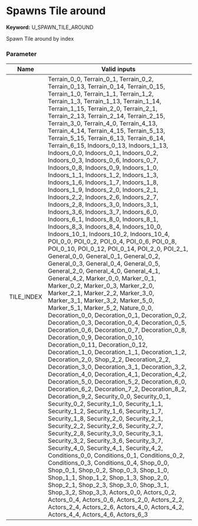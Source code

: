 

# Spawns Tile around



**Keyword:**  U_SPAWN_TILE_AROUND  

Spawn Tile around by index  
  




### Parameter
| Name | Valid inputs | 
|  --  |  --  | 
| TILE_INDEX | Terrain_0_0, Terrain_0_1, Terrain_0_2, Terrain_0_13, Terrain_0_14, Terrain_0_15, Terrain_1_0, Terrain_1_1, Terrain_1_2, Terrain_1_3, Terrain_1_13, Terrain_1_14, Terrain_1_15, Terrain_2_0, Terrain_2_1, Terrain_2_13, Terrain_2_14, Terrain_2_15, Terrain_3_0, Terrain_4_0, Terrain_4_13, Terrain_4_14, Terrain_4_15, Terrain_5_13, Terrain_5_15, Terrain_6_13, Terrain_6_14, Terrain_6_15, Indoors_0_13, Indoors_1_13, Indoors_0_0, Indoors_0_1, Indoors_0_2, Indoors_0_3, Indoors_0_6, Indoors_0_7, Indoors_0_8, Indoors_0_9, Indoors_1_0, Indoors_1_1, Indoors_1_2, Indoors_1_3, Indoors_1_6, Indoors_1_7, Indoors_1_8, Indoors_1_9, Indoors_2_0, Indoors_2_1, Indoors_2_2, Indoors_2_6, Indoors_2_7, Indoors_2_8, Indoors_3_0, Indoors_3_1, Indoors_3_6, Indoors_3_7, Indoors_6_0, Indoors_6_1, Indoors_8_0, Indoors_8_1, Indoors_8_3, Indoors_8_4, Indoors_10_0, Indoors_10_1, Indoors_10_2, Indoors_10_4, POI_0_0, POI_0_2, POI_0_4, POI_0_6, POI_0_8, POI_0_10, POI_0_12, POI_0_14, POI_2_0, POI_2_1, General_0_0, General_0_1, General_0_2, General_0_3, General_0_4, General_0_5, General_2_0, General_4_0, General_4_1, General_4_2, Marker_0_0, Marker_0_1, Marker_0_2, Marker_0_3, Marker_2_0, Marker_2_1, Marker_2_2, Marker_3_0, Marker_3_1, Marker_3_2, Marker_5_0, Marker_5_1, Marker_5_2, Nature_0_0, Decoration_0_0, Decoration_0_1, Decoration_0_2, Decoration_0_3, Decoration_0_4, Decoration_0_5, Decoration_0_6, Decoration_0_7, Decoration_0_8, Decoration_0_9, Decoration_0_10, Decoration_0_11, Decoration_0_12, Decoration_1_0, Decoration_1_1, Decoration_1_2, Decoration_2_0, Shop_2_2, Decoration_2_2, Decoration_3_0, Decoration_3_1, Decoration_3_2, Decoration_4_0, Decoration_4_1, Decoration_4_2, Decoration_5_0, Decoration_5_2, Decoration_6_0, Decoration_6_2, Decoration_7_2, Decoration_8_2, Decoration_9_2, Security_0_0, Security_0_1, Security_0_2, Security_1_0, Security_1_1, Security_1_2, Security_1_6, Security_1_7, Security_1_8, Security_2_0, Security_2_1, Security_2_2, Security_2_6, Security_2_7, Security_2_8, Security_3_0, Security_3_1, Security_3_2, Security_3_6, Security_3_7, Security_4_0, Security_4_1, Security_4_2, Conditions_0_0, Conditions_0_1, Conditions_0_2, Conditions_0_3, Conditions_0_4, Shop_0_0, Shop_0_1, Shop_0_2, Shop_0_3, Shop_1_0, Shop_1_1, Shop_1_2, Shop_1_3, Shop_2_0, Shop_2_1, Shop_2_3, Shop_3_0, Shop_3_1, Shop_3_2, Shop_3_3, Actors_0_0, Actors_0_2, Actors_0_4, Actors_0_6, Actors_2_0, Actors_2_2, Actors_2_4, Actors_2_6, Actors_4_0, Actors_4_2, Actors_4_4, Actors_4_6, Actors_6_3 | 

